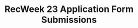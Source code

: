 ---
title: RecWeek 23 Application Form Submissions
redirect_to: https://docs.google.com/forms/d/1aUld393enlPsGU1hmx1-5kVqMoW4Xc1eeBsuqQ0GeQs/edit
redirect_from: 
  - /RW23AppForm
  - /rw23appform
---